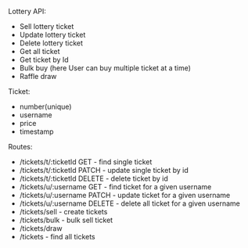 Lottery API:

- Sell lottery ticket
- Update lottery ticket
- Delete lottery ticket
- Get all ticket
- Get ticket by Id
- Bulk buy (here User can buy multiple ticket at a time)
- Raffle draw



Ticket:

- number(unique)
- username
- price
- timestamp



Routes:

- /tickets/t/:ticketId GET - find single ticket
- /tickets/t/:ticketId PATCH - update single ticket by id
- /tickets/t/:ticketId DELETE - delete ticket by id
- /tickets/u/:username GET - find ticket for a given username
- /tickets/u/:username PATCH - update ticket for a given username
- /tickets/u/:username DELETE - delete all ticket for a given username
- /tickets/sell -  create tickets
- /tickets/bulk - bulk sell ticket
- /tickets/draw
- /tickets - find all tickets
